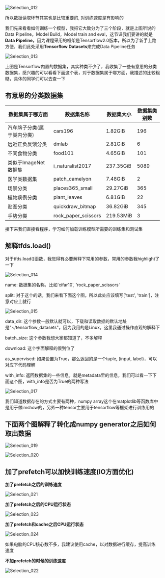 ![Selection_012](pics/Selection_012.png)

所以数据读取环节其实也是比较重要的, 对训练速度是有影响的



我们先来看看如何训练一个模型，我把它大致分为了三个阶段，就是上图所说的Data Pipeline，Model Build，Model train and eval，这节课我们要讲的就是**Data Pipeline**，因为课程采用的框架是Tensorflow2.0版本，所以为了新手上路方便，我们此处采用**Tensorflow Datasets**来完成Data Pipeline任务

![Selection_013](pics/Selection_013.png)

上图是Tensorflow内置的数据集，其实种类不少了，我收集了一些有意思的分类数据集，感兴趣的可以看看下面这个表，对于数据集属于哪方面，我描述的比较粗糙，具体的同学们可以去查一下

## 有意思的分类数据集

| 数据集属于哪方面           | 数据集名称          | 数据集大小 | 数据集类别数 |
| -------------------------- | ------------------- | ---------- | ------------ |
| 汽车牌子分类(属于类内分类) | cars196             | 1.82GiB    | 196          |
| 远近正负反馈分类           | dmlab               | 2.81GiB    | 6            |
| 不同食物分类               | food101             | 4.65GiB    | 101          |
| 类似于ImageNet数据集       | i_naturalist2017    | 237.35GiB  | 5089         |
| 医学类数据集               | patch_camelyon      | 7.48GiB    | 2            |
| 场景分类                   | places365_small     | 29.27GiB   | 365          |
| 植物病例分类               | plant_leaves        | 6.81GiB    | 22           |
| 贴图分类                   | quickdraw_bitmap    | 36.82GiB   | 345          |
| 手势分类                   | rock_paper_scissors | 219.53MiB  | 3            |

接下来我们直接看程序，学习如何加载训练模型所需要的训练集和测试集

## 解释tfds.load()

对于tfds.load()函数，我觉得有必要解释下常用的参数，常用的参数我highlight了一下

![Selection_014](pics/Selection_014.png)

name: 数据集的名称，比如'cifar10', 'rock_paper_scissors'

split: 对于这个的话，我们来看下面这个图，所以此处应该填写['test', 'train']，注意对应上就行

![Selection_015](pics/Selection_015.png)

data_dir: 这个参数一般默认就可以，下载和读取数据的默认地址是"~/tensorflow_datasets"，因为我用的是Linux，这里我通过操作直观的解释下

batch_size: 这个参数我想大家都知道了，不多解释

download: 这个字面解释的很到位了

as_supervised: 如果设置为True，那么返回的是一个tuple, (input, label)，可以对应下代码理解

with_info: 返回数据集的一些信息，就是metadata里的信息，我们可以看一下下面这个图，with_info是否为True的两种写法

![Selection_017](pics/Selection_017.png)

我们知道数据存在的方式主要有两种，numpy array这个在matplotlib等函数库中是用于做imshow的，另外一种tensor主要用于tensorflow等框架进行训练用的

## 下面两个图解释了转化成numpy generator之后如何取出数据

![Selection_019](pics/Selection_019.png)

![Selection_020](pics/Selection_020.png)

## 加了prefetch可以加快训练速度(IO方面优化)

**加了prefetch之后的训练速度**

![Selection_021](pics/Selection_021.png)

**加了prefetch之后的CPU运行状态**

![Selection_023](pics/Selection_023.png)

**加了prefetch和cache之后CPU运行状态**

![Selection_024](../Pictures/Selection_024.png)

如果电脑的CPU核心数不多，我建议使用cache，以对数据进行缓存，提高训练速度

**不加prefetch的时候的训练速度**

![Selection_022](pics/Selection_022.png)

